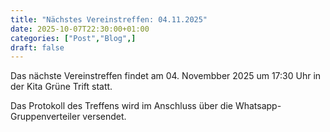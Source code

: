 ```yaml
---
title: "Nächstes Vereinstreffen: 04.11.2025"
date: 2025-10-07T22:30:00+01:00
categories: ["Post","Blog",]
draft: false
---
```


Das nächste Vereinstreffen findet am 04. Novembber 2025 um 17:30 Uhr in der Kita Grüne Trift statt.

Das Protokoll des Treffens wird im Anschluss über die Whatsapp-Gruppenverteiler versendet.

